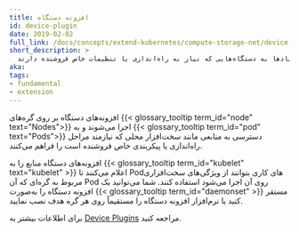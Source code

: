 ```yaml
---
title: افزونه دستگاه
id: device-plugin
date: 2019-02-02
full_link: /docs/concepts/extend-kubernetes/compute-storage-net/device-plugins/
short_description: >
  افزونه‌های نرم‌افزاری برای دسترسی پادها به دستگاه‌هایی که نیاز به راه‌اندازی یا تنظیمات خاص فروشنده دارند
aka:
tags:
- fundamental
- extension
---
```

 افزونه‌های دستگاه بر روی گره‌های {{< glossary_tooltip term_id="node" text="Nodes">}} اجرا می‌شوند و به {{< glossary_tooltip term_id="pod" text="Pods">}} دسترسی به منابعی مانند سخت‌افزار محلی که نیازمند مراحل راه‌اندازی یا پیکربندی خاص فروشنده است را فراهم می‌کنند.

<!--more-->

افزونه‌های دستگاه منابع را به {{< glossary_tooltip term_id="kubelet" text="kubelet" >}} اعلام می‌کنند تا Pod‌های کاری بتوانند از ویژگی‌های سخت‌افزاری مربوط به گره‌ای که آن Pod روی آن اجرا می‌شود استفاده کنند. شما می‌توانید یک افزونه دستگاه را به‌صورت {{< glossary_tooltip term_id="daemonset" >}} مستقر کنید یا نرم‌افزار افزونه دستگاه را مستقیماً روی هر گره هدف نصب نمایید.

برای اطلاعات بیشتر به
[Device Plugins](/docs/concepts/extend-kubernetes/compute-storage-net/device-plugins/)
مراجعه کنید.
